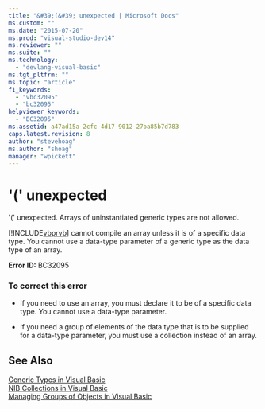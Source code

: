 ```yaml
---
title: "&#39;(&#39; unexpected | Microsoft Docs"
ms.custom: ""
ms.date: "2015-07-20"
ms.prod: "visual-studio-dev14"
ms.reviewer: ""
ms.suite: ""
ms.technology: 
  - "devlang-visual-basic"
ms.tgt_pltfrm: ""
ms.topic: "article"
f1_keywords: 
  - "vbc32095"
  - "bc32095"
helpviewer_keywords: 
  - "BC32095"
ms.assetid: a47ad15a-2cfc-4d17-9012-27ba85b7d783
caps.latest.revision: 8
author: "stevehoag"
ms.author: "shoag"
manager: "wpickett"
---
```

# &#39;(&#39; unexpected
'(' unexpected. Arrays of uninstantiated generic types are not allowed.  
  
 [!INCLUDE[vbprvb](../../csharp/programming-guide/concepts/linq/includes/vbprvb-md.md)] cannot compile an array unless it is of a specific data type. You cannot use a data-type parameter of a generic type as the data type of an array.  
  
 **Error ID:** BC32095  
  
### To correct this error  
  
-   If you need to use an array, you must declare it to be of a specific data type. You cannot use a data-type parameter.  
  
-   If you need a group of elements of the data type that is to be supplied for a data-type parameter, you must use a collection instead of an array.  
  
## See Also  
 [Generic Types in Visual Basic](../../visual-basic/programming-guide/language-features/data-types/generic-types.md)   
 [NIB Collections in Visual Basic](http://msdn.microsoft.com/en-us/8b2b7845-2251-4573-8dd3-c9f9c0a66a21)   
 [Managing Groups of Objects in Visual Basic](http://msdn.microsoft.com/en-us/50be4910-4732-4d5f-a18a-055a162e9037)